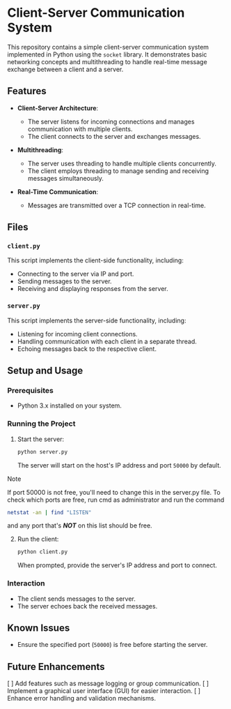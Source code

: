 
# Client-Server Communication System

This repository contains a simple client-server communication system implemented in Python using the `socket` library. It demonstrates basic networking concepts and multithreading to handle real-time message exchange between a client and a server.

## Features

- **Client-Server Architecture**:
  - The server listens for incoming connections and manages communication with multiple clients.
  - The client connects to the server and exchanges messages.

- **Multithreading**:
  - The server uses threading to handle multiple clients concurrently.
  - The client employs threading to manage sending and receiving messages simultaneously.

- **Real-Time Communication**:
  - Messages are transmitted over a TCP connection in real-time.

## Files

### `client.py`
This script implements the client-side functionality, including:
- Connecting to the server via IP and port.
- Sending messages to the server.
- Receiving and displaying responses from the server.

### `server.py`
This script implements the server-side functionality, including:
- Listening for incoming client connections.
- Handling communication with each client in a separate thread.
- Echoing messages back to the respective client.

## Setup and Usage

### Prerequisites
- Python 3.x installed on your system.

### Running the Project
1. Start the server:
   ```bash
   python server.py
   ```
   The server will start on the host's IP address and port `50000` by default.

>[!NOTE]
>If port 50000 is not free, you'll need to change this in the server.py file.
>To check which ports are free, run cmd as administrator and run the command
>```bash
>netstat -an | find "LISTEN"
>```
>and any port that's ***NOT*** on this list should be free.

2. Run the client:
   ```bash
   python client.py
   ```
   When prompted, provide the server's IP address and port to connect.

### Interaction
- The client sends messages to the server.
- The server echoes back the received messages.

## Known Issues
- Ensure the specified port (`50000`) is free before starting the server.

## Future Enhancements
[ ] Add features such as message logging or group communication.
[ ] Implement a graphical user interface (GUI) for easier interaction.
[ ] Enhance error handling and validation mechanisms.
